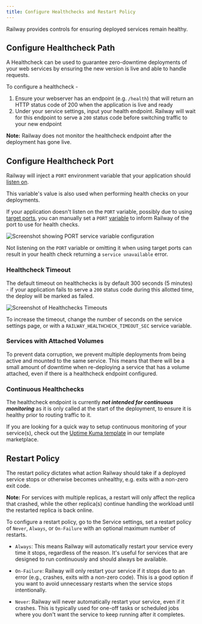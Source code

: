 ```yaml
---
title: Configure Healthchecks and Restart Policy
---
```


Railway provides controls for ensuring deployed services remain healthy.

## Configure Healthcheck Path

A Healthcheck can be used to guarantee zero-downtime deployments of your web services by ensuring the new version is live and able to handle requests.

To configure a healthcheck -
1. Ensure your webserver has an endpoint (e.g. `/health`) that will return an HTTP status code of 200 when the application is live and ready
2. Under your service settings, input your health endpoint.  Railway will wait for this endpoint to serve a `200` status code before switching traffic to your new endpoint

**Note:** Railway does not monitor the healthcheck endpoint after the deployment has gone live.

## Configure Healthcheck Port

Railway will inject a `PORT` environment variable that your application should [listen on](/guides/fixing-common-errors#solution).

This variable's value is also used when performing health checks on your deployments.

If your application doesn't listen on the `PORT` variable, possibly due to using [target ports](/guides/public-networking#target-ports), you can manually set a `PORT` [variable](/overview/the-basics#service-variables) to inform Railway of the port to use for health checks.

<Image
src="https://res.cloudinary.com/railway/image/upload/v1726687666/docs/add_port_var_dbd3jc.png"
alt="Screenshot showing PORT service variable configuration"
layout="intrinsic"
width={847} height={261} quality={100} />

Not listening on the `PORT` variable or omitting it when using target ports can result in your health check returning a `service unavailable` error.

### Healthcheck Timeout

The default timeout on healthchecks is by default 300 seconds (5 minutes) - if your application fails to serve a `200` status code during this allotted time, the deploy will be marked as failed.

<Image 
src="https://res.cloudinary.com/railway/image/upload/v1664564544/docs/healthcheck-timeout_lozkiv.png"
alt="Screenshot of Healthchecks Timeouts"
layout="intrinsic"
width={1188} height={348} quality={80} />

To increase the timeout, change the number of seconds on the service settings page, or with a `RAILWAY_HEALTHCHECK_TIMEOUT_SEC` service variable.

### Services with Attached Volumes

To prevent data corruption, we prevent multiple deployments from being active and mounted to the same service. This means that there will be a small amount of downtime when re-deploying a service that has a volume attached, even if there is a healthcheck endpoint configured.

### Continuous Healthchecks

The healthcheck endpoint is currently ***not intended for continuous monitoring*** as it is only called at the start of the deployment, to ensure it is healthy prior to routing traffic to it.

If you are looking for a quick way to setup continuous monitoring of your service(s), check out the <a href="https://railway.app/template/p6dsil" target="_blank">Uptime Kuma template</a> in our template marketplace.

## Restart Policy

The restart policy dictates what action Railway should take if a deployed service stops or otherwise becomes unhealthy, e.g. exits with a non-zero exit code.

**Note:** For services with multiple replicas, a restart will only affect the replica that crashed, while the other replica(s) continue handling the workload until the restarted replica is back online.

To configure a restart policy, go to the Service settings, set a restart policy of `Never`, `Always`, or `On-Failure` with an optional maximum number of restarts.

- `Always`: This means Railway will automatically restart your service every time it stops, regardless of the reason. It's useful for services that are designed to run continuously and should always be available.

- `On-Failure`: Railway will only restart your service if it stops due to an error (e.g., crashes, exits with a non-zero code). This is a good option if you want to avoid unnecessary restarts when the service stops intentionally.

- `Never`: Railway will never automatically restart your service, even if it crashes. This is typically used for one-off tasks or scheduled jobs where you don't want the service to keep running after it completes.